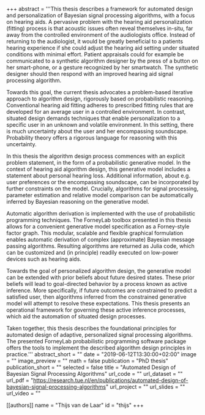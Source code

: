 +++
abstract = '''This thesis describes a framework for automated design and personalization of Bayesian signal processing algorithms, with a focus on hearing aids. A pervasive problem with the hearing aid personalization (fitting) process is that acoustic issues often reveal themselves in-situ, far away from the controlled environment of the audiologists office. Instead of returning to the audiologist, it would be greatly beneficial to a patients hearing experience if she could adjust the hearing aid setting under situated conditions with minimal effort. Patient appraisals could for example be communicated to a synthetic algorithm designer by the press of a button on her smart-phone, or a gesture recognized by her smartwatch. The synthetic designer should then respond with an improved hearing aid signal processing algorithm.

Towards this goal, the current thesis advocates a problem-based iterative approach to algorithm design, rigorously based on probabilistic reasoning. Conventional hearing aid fitting adheres to prescribed fitting rules that are developed for an average user in a controlled environment. In contrast, situated design demands techniques that enable personalization to a specific user in an unknown and volatile environment. In this setting, there is much uncertainty about the user and her encompassing soundscape. Probability theory offers a rigorous language for reasoning with this uncertainty.

In this thesis the algorithm design process commences with an explicit problem statement, in the form of a probabilistic generative model. In the context of hearing aid algorithm design, this generative model includes a statement about personal hearing loss. Additional information, about e.g. user preferences or the encompassing soundscape, can be incorporated by further constraints on the model. Crucially, algorithms for signal processing, parameter estimation and relative model comparison can be automatically inferred by Bayesian reasoning on the generative model.

Automatic algorithm derivation is implemented with the use of probabilistic programming techniques. The ForneyLab toolbox presented in this thesis allows for a convenient generative model specification as a Forney-style factor graph. This modular, scalable and flexible graphical formulation enables automatic derivation of complex (approximate) Bayesian message passing algorithms. Resulting algorithms are returned as Julia code, which can be customized and (in principle) readily executed on low-power devices such as hearing aids.

Towards the goal of personalized algorithm design, the generative model can be extended with prior beliefs about future desired states. These prior beliefs will lead to goal-directed behavior by a process known as active inference. More specifically, if future outcomes are constrained to predict a satisfied user, then algorithms inferred from the constrained generative model will attempt to resolve these expectations. This thesis presents an operational framework for governing these active inference processes, which aid the automation of situated design processes.

Taken together, this thesis describes the foundational principles for automated design of adaptive, personalized signal processing algorithms. The presented ForneyLab probabilistic programming software package offers the tools to implement the described algorithm design principles in practice.'''
abstract_short = ""
date = "2019-06-12T13:30:00+02:00"
image = ""
image_preview = ""
math = false
publication = "PhD thesis"
publication_short = ""
selected = false
title = "Automated Design of Bayesian Signal Processing Algorithms"
url_code = ""
url_dataset = ""
url_pdf = "https://research.tue.nl/en/publications/automated-design-of-bayesian-signal-processing-algorithms"
url_project = ""
url_slides = ""
url_video = ""

[[authors]]
    name = "Thijs van de Laar"
    id = "thijs"
+++
